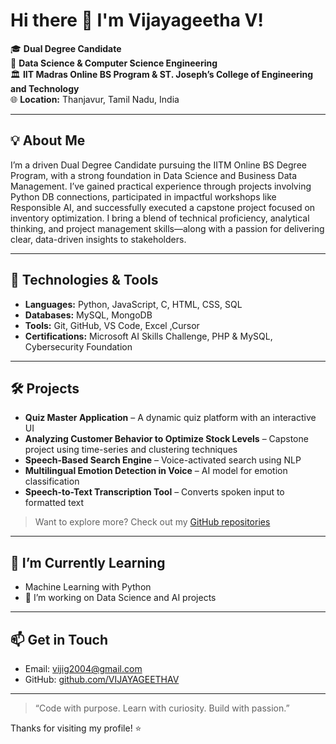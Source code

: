 # Hi there 👋 I'm Vijayageetha V!

🎓 **Dual Degree Candidate**  
📍 **Data Science & Computer Science Engineering**  
🏛️ **IIT Madras Online BS Program & ST. Joseph’s College of Engineering and Technology**  
🌐 **Location:** Thanjavur, Tamil Nadu, India

---

## 💡 About Me

I’m a driven Dual Degree Candidate pursuing the IITM Online BS Degree Program, with a strong foundation in Data Science and Business Data Management. I’ve gained practical experience through projects involving Python DB connections, participated in impactful workshops like Responsible AI, and successfully executed a capstone project focused on inventory optimization. I bring a blend of technical proficiency, analytical thinking, and project management skills—along with a passion for delivering clear, data-driven insights to stakeholders.

---

## 🔧 Technologies & Tools

- **Languages:** Python, JavaScript, C, HTML, CSS, SQL  
- **Databases:** MySQL, MongoDB  
- **Tools:** Git, GitHub, VS Code, Excel ,Cursor
- **Certifications:** Microsoft AI Skills Challenge, PHP & MySQL, Cybersecurity Foundation  

---

## 🛠 Projects

- **Quiz Master Application** – A dynamic quiz platform with an interactive UI  
- **Analyzing Customer Behavior to Optimize Stock Levels** – Capstone project using time-series and clustering techniques  
- **Speech-Based Search Engine** – Voice-activated search using NLP  
- **Multilingual Emotion Detection in Voice** – AI model for emotion classification  
- **Speech-to-Text Transcription Tool** – Converts spoken input to formatted text

> Want to explore more? Check out my [GitHub repositories](https://github.com/VIJAYAGEETHAV)

---

## 🌱 I’m Currently Learning

- Machine Learning with Python  
- 🔭 I’m working on Data Science and AI projects
---

## 📫 Get in Touch

- Email: [vijig2004@gmail.com](mailto:vijig2004@gmail.com)  
- GitHub: [github.com/VIJAYAGEETHAV](https://github.com/VIJAYAGEETHAV)

---

> “Code with purpose. Learn with curiosity. Build with passion.”

Thanks for visiting my profile! ⭐
